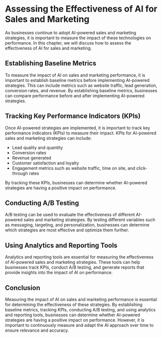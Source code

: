 # Assessing the Effectiveness of AI for Sales and Marketing

As businesses continue to adopt AI-powered sales and marketing strategies, it is important to measure the impact of these technologies on performance. In this chapter, we will discuss how to assess the effectiveness of AI for sales and marketing.

Establishing Baseline Metrics
-----------------------------

To measure the impact of AI on sales and marketing performance, it is important to establish baseline metrics before implementing AI-powered strategies. This can include metrics such as website traffic, lead generation, conversion rates, and revenue. By establishing baseline metrics, businesses can compare performance before and after implementing AI-powered strategies.

Tracking Key Performance Indicators (KPIs)
------------------------------------------

Once AI-powered strategies are implemented, it is important to track key performance indicators (KPIs) to measure their impact. KPIs for AI-powered sales and marketing strategies can include:

* Lead quality and quantity
* Conversion rates
* Revenue generated
* Customer satisfaction and loyalty
* Engagement metrics such as website traffic, time on site, and click-through rates

By tracking these KPIs, businesses can determine whether AI-powered strategies are having a positive impact on performance.

Conducting A/B Testing
----------------------

A/B testing can be used to evaluate the effectiveness of different AI-powered sales and marketing strategies. By testing different variables such as messaging, targeting, and personalization, businesses can determine which strategies are most effective and optimize them further.

Using Analytics and Reporting Tools
-----------------------------------

Analytics and reporting tools are essential for measuring the effectiveness of AI-powered sales and marketing strategies. These tools can help businesses track KPIs, conduct A/B testing, and generate reports that provide insights into the impact of AI on performance.

Conclusion
----------

Measuring the impact of AI on sales and marketing performance is essential for determining the effectiveness of these strategies. By establishing baseline metrics, tracking KPIs, conducting A/B testing, and using analytics and reporting tools, businesses can determine whether AI-powered strategies are having a positive impact on performance. However, it is important to continuously measure and adapt the AI approach over time to ensure relevance and accuracy.
